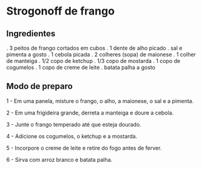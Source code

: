 # Strogonoff de frango

## Ingredientes 
. 3 peitos de frango cortados em cubos
. 1 dente de alho picado
. sal e pimenta a gosto
. 1 cebola picada
. 2 colheres (sopa) de maionese
. 1 colher de manteiga
. 1/2 copo de ketchup
. 1/3 copo de mostarda
. 1 copo de cogumelos
. 1 copo de creme de leite
. batata palha a gosto

## Modo de preparo
1 - Em uma panela, misture o frango, o alho, a maionese, o sal e a pimenta.

2 - Em uma frigideira grande, derreta a manteiga e doure a cebola.

3 - Junte o frango temperado até que esteja dourado.

4 - Adicione os cogumelos, o ketchup e a mostarda.

5 - Incorpore o creme de leite e retire do fogo antes de ferver.

6 - Sirva com arroz branco e batata palha.